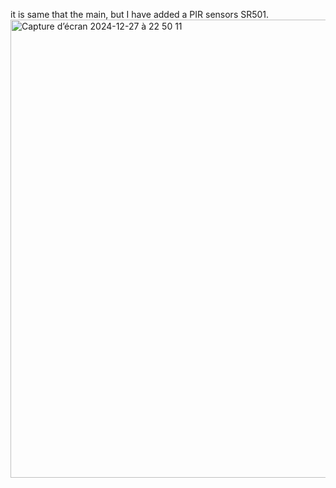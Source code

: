 it is same that the main, but I have added a PIR sensors SR501.
<img width="733" alt="Capture d’écran 2024-12-27 à 22 50 11" src="https://github.com/user-attachments/assets/62122e9f-5621-4358-8a6b-f2037db16d21" />
